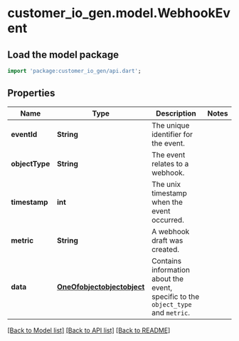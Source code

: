 # customer_io_gen.model.WebhookEvent

## Load the model package
```dart
import 'package:customer_io_gen/api.dart';
```

## Properties
Name | Type | Description | Notes
------------ | ------------- | ------------- | -------------
**eventId** | **String** | The unique identifier for the event. | 
**objectType** | **String** | The event relates to a webhook. | 
**timestamp** | **int** | The unix timestamp when the event occurred. | 
**metric** | **String** | A webhook draft was created. | 
**data** | [**OneOfobjectobjectobject**](OneOfobjectobjectobject.md) | Contains information about the event, specific to the `object_type` and `metric`. | 

[[Back to Model list]](../README.md#documentation-for-models) [[Back to API list]](../README.md#documentation-for-api-endpoints) [[Back to README]](../README.md)


